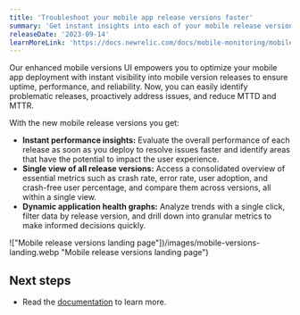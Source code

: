 ```yaml
---
title: 'Troubleshoot your mobile app release versions faster'
summary: 'Get instant insights into each of your mobile release versions with an intuitive, at-a-glance view.'
releaseDate: '2023-09-14'
learnMoreLink: 'https://docs.newrelic.com/docs/mobile-monitoring/mobile-monitoring-ui/mobile-app-pages/version-trends-compare-user-adoption-metrics-performance/'
---
```


Our enhanced mobile versions UI empowers you to optimize your mobile app deployment with instant visibility into mobile version releases to ensure uptime, performance, and reliability. Now, you can easily identify problematic releases, proactively address issues, and reduce MTTD and MTTR.

With the new mobile release versions you get:

- **Instant performance insights:** Evaluate the overall performance of each release as soon as you deploy to resolve issues faster and identify areas that have the potential to impact the user experience.
- **Single view of all release versions:** Access a consolidated overview of essential metrics such as crash rate, error rate, user adoption, and crash-free user percentage, and compare them across versions, all within a single view.
- **Dynamic application health graphs:** Analyze trends with a single click, filter data by release version, and drill down into granular metrics to make informed decisions quickly.

!["Mobile release versions landing page"])/images/mobile-versions-landing.webp "Mobile release versions landing page")

## Next steps

- Read the [documentation](https://docs.newrelic.com/docs/mobile-monitoring/mobile-monitoring-ui/mobile-app-pages/version-trends-compare-user-adoption-metrics-performance/) to learn more.
